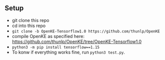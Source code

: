 ## Setup
* git clone this repo
* cd into this repo
* ```git clone -b OpenKE-Tensorflow1.0 https://github.com/thunlp/OpenKE```
* compile OpenKE as specified here: https://github.com/thunlp/OpenKE/tree/OpenKE-Tensorflow1.0
* ```python3 -m pip install tensorflow==1.15```
* To konw if everything works fine, run ```python3 test.py```.